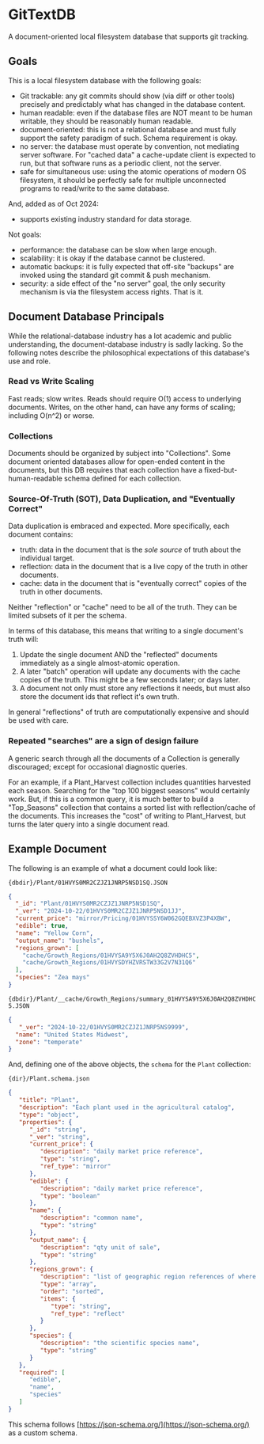 # GitTextDB

A document-oriented local filesystem database that supports git tracking.

## Goals

This is a local filesystem database with the following goals:

 - Git trackable: any git commits should show (via diff or other tools)
   precisely and predictably what has changed in the database content.
 - human readable: even if the database files are NOT meant to be human
   writable, they should be reasonably human readable.
 - document-oriented: this is not a relational database and must fully
   support the safety paradigm of such. Schema requirement is okay.
 - no server: the database must operate by convention, not mediating server
   software. For "cached data" a cache-update client is expected to run,
   but that software runs as a periodic client, not the server.
 - safe for simultaneous use: using the atomic operations of modern OS
   filesystem, it should be perfectly safe for multiple unconnected programs
   to read/write to the same database.

And, added as of Oct 2024:

 - supports existing industry standard for data storage.

Not goals:

 - performance: the database can be slow when large enough.
 - scalability: it is okay if the database cannot be clustered.
 - automatic backups: it is fully expected that off-site "backups" are
   invoked using the standard git commit & push mechanism.
 - security: a side effect of the "no server" goal, the only security
   mechanism is via the filesystem access rights. That is it.

## Document Database Principals

While the relational-database industry has a lot academic and public
understanding, the document-database industry is sadly lacking. So the
following notes describe the philosophical expectations of this
database's use and role.

### Read vs Write Scaling

Fast reads; slow writes. Reads should require O(1) access to underlying
documents. Writes, on the other hand, can have any forms of scaling;
including O(n^2) or worse.

### Collections

Documents should be organized by subject into "Collections". Some document
oriented databases allow for open-ended content in the documents, but
this DB requires that each collection have a fixed-but-human-readable
schema defined for each collection.

### Source-Of-Truth (SOT), Data Duplication, and "Eventually Correct"

Data duplication is embraced and expected. More specifically, each document
contains:

 - truth: data in the document that is the _sole_ _source_ of truth about the
   individual target.
 - reflection: data in the document that is a live copy of the truth in
   other documents.
 - cache: data in the document that is "eventually correct" copies of the
   truth in other documents.

Neither "reflection" or "cache" need to be all of the truth. They can be
limited subsets of it per the schema.

In terms of this database, this means that writing to a single document's
truth will:

1. Update the single document AND the "reflected" documents immediately as a
   single almost-atomic operation.
2. A later "batch" operation will update any documents with the cache copies
   of the truth. This might be a few seconds later; or days later.
3. A document not only must store any reflections it needs, but must also store
   the document ids that reflect it's own truth. 

In general "reflections" of truth are computationally expensive and should be used
with care.

### Repeated "searches" are a sign of design failure

A generic search through all the documents of a Collection is generally
discouraged; except for occasional diagnostic queries.

For an example, if a Plant_Harvest collection includes quantities harvested each 
season. Searching for the "top 100 biggest seasons" would certainly work.
But, if this is a common query, it is much better to build a "Top_Seasons"
collection that contains a sorted list with reflection/cache of the
documents. This increases the "cost" of writing to Plant_Harvest, but turns
the later query into a single document read.

## Example Document

The following is an example of what a document could look like:

`{dbdir}/Plant/01HVYS0MR2CZJZ1JNRP5NSD1SQ.JSON`

```json
{
  "_id": "Plant/01HVYS0MR2CZJZ1JNRP5NSD1SQ",
  "_ver": "2024-10-22/01HVYS0MR2CZJZ1JNRP5NSD1JJ",
  "current_price": "mirror/Pricing/01HVYSSY6W062GQEBXVZ3P4XBW",
  "edible": true,
  "name": "Yellow Corn",
  "output_name": "bushels",
  "regions_grown": [
    "cache/Growth_Regions/01HVYSA9Y5X6J0AH2Q8ZVHDHC5",
    "cache/Growth_Regions/01HVYSDYHZVRSTW33G2V7N31Q6"
  ],
  "species": "Zea mays"
}
```

`{dbdir}/Plant/__cache/Growth_Regions/summary_01HVYSA9Y5X6J0AH2Q8ZVHDHC5.JSON`
```json
{
   "_ver": "2024-10-22/01HVYS0MR2CZJZ1JNRP5NS9999",
  "name": "United States Midwest",
  "zone": "temperate"
}
```

And, defining one of the above objects, the `schema` for the `Plant` collection:

`{dir}/Plant.schema.json`

```json
{
   "title": "Plant",
   "description": "Each plant used in the agricultural catalog",
   "type": "object",
   "properties": {
      "_id": "string",
      "_ver": "string",
      "current_price": {
         "description": "daily market price reference",
         "type": "string",
         "ref_type": "mirror"
      },
      "edible": {
         "description": "daily market price reference",
         "type": "boolean"
      },
      "name": {
         "description": "common name",
         "type": "string"
      },
      "output_name": {
         "description": "qty unit of sale",
         "type": "string"
      },
      "regions_grown": {
         "description": "list of geographic region references of where the plant is grown",
         "type": "array",
         "order": "sorted",
         "items": {
            "type": "string",
            "ref_type": "reflect"
         }
      },
      "species": {
         "description": "the scientific species name",
         "type": "string"
      }
   },
   "required": [
      "edible",
      "name",
      "species"
   ]
}
```

This schema follows [https://json-schema.org/](https://json-schema.org/) as a custom schema.
